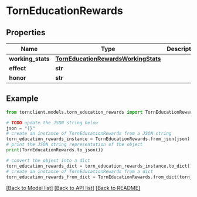 # TornEducationRewards


## Properties

Name | Type | Description | Notes
------------ | ------------- | ------------- | -------------
**working_stats** | [**TornEducationRewardsWorkingStats**](TornEducationRewardsWorkingStats.md) |  | 
**effect** | **str** |  | 
**honor** | **str** |  | 

## Example

```python
from tornclient.models.torn_education_rewards import TornEducationRewards

# TODO update the JSON string below
json = "{}"
# create an instance of TornEducationRewards from a JSON string
torn_education_rewards_instance = TornEducationRewards.from_json(json)
# print the JSON string representation of the object
print(TornEducationRewards.to_json())

# convert the object into a dict
torn_education_rewards_dict = torn_education_rewards_instance.to_dict()
# create an instance of TornEducationRewards from a dict
torn_education_rewards_from_dict = TornEducationRewards.from_dict(torn_education_rewards_dict)
```
[[Back to Model list]](../README.md#documentation-for-models) [[Back to API list]](../README.md#documentation-for-api-endpoints) [[Back to README]](../README.md)


